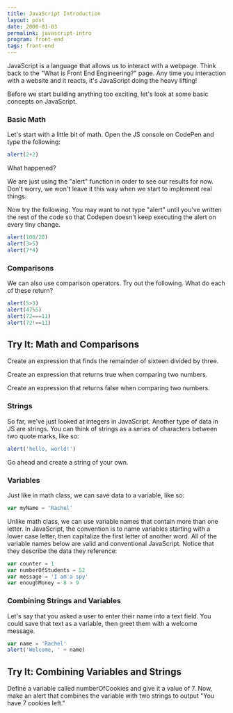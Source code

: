 ```yaml
---
title: JavaScript Introduction
layout: post
date: 2000-01-03
permalink: javascript-intro
program: front-end
tags: front-end
---
```


JavaScript is a language that allows us to interact with a webpage. Think back to the "What is Front End Engineering?" page. Any time you interaction with a website and it reacts, it's JavaScript doing the heavy lifting!

Before we start building anything too exciting, let's look at some basic concepts on JavaScript. 

### Basic Math

Let's start with a little bit of math. Open the JS console on CodePen and type the following:

```js
alert(2+2)
```

What happened? 

We are just using the "alert" function in order to see our results for now. Don't worry, we won't leave it this way when we start to implement real things. 

Now try the following. You may want to not type "alert" until you've written the rest of the code so that Codepen doesn't keep executing the alert on every tiny change.  

```js
alert(100/20)
alert(3>5)
alert(7*4)
```

### Comparisons

We can also use comparison operators. Try out the following. What do each of these return? 

```js
alert(5>3)
alert(47%5)
alert(72===11)
alert(72!==11)
```

<div class="try-it">
<h2>Try It: Math and Comparisons</h2>

<p>Create an expression that finds the remainder of sixteen divided by three.</p>
<p>Create an expression that returns true when comparing two numbers.</p>
<p>Create an expression that returns false when comparing two numbers.</p>
</div>  

### Strings

So far, we've just looked at integers in JavaScript. Another type of data in JS are strings. You can think of strings as a series of characters between two quote marks, like so:

```js
alert('hello, world!')
```

Go ahead and create a string of your own. 

### Variables

Just like in math class, we can save data to a variable, like so:

```js
var myName = 'Rachel'
```

Unlike math class, we can use variable names that contain more than one letter. In JavaScript, the convention is to name variables starting with a lower case letter, then capitalize the first letter of another word. All of the variable names below are valid and conventional JavaScript. Notice that they describe the data they reference:

```js
var counter = 1
var numberOfStudents = 52
var message = 'I am a spy'
var enoughMoney = 8 > 9
```

### Combining Strings and Variables

Let's say that you asked a user to enter their name into a text field. You could save that text as a variable, then greet them with a welcome message. 

```js
var name = 'Rachel'
alert('Welcome, ' + name)
```

<div class="try-it">
<h2>Try It: Combining Variables and Strings</h2>

<p>Define a variable called numberOfCookies and give it a value of 7. Now, make an alert that combines the variable with two strings to output "You have 7 cookies left."</p>
</div>  
